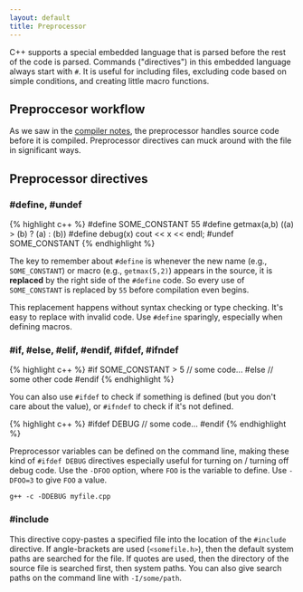 ```yaml
---
layout: default
title: Preprocessor
---
```


C++ supports a special embedded language that is parsed before the
rest of the code is parsed. Commands ("directives") in this embedded
language always start with `#`. It is useful for including files,
excluding code based on simple conditions, and creating little macro
functions.

## Preproccesor workflow

As we saw in the [compiler notes](/lecture/gcc-compiler.html), the
preprocessor handles source code before it is compiled. Preprocessor
directives can muck around with the file in significant ways.

## Preprocessor directives

### #define, #undef

{% highlight c++ %}
#define SOME_CONSTANT 55
#define getmax(a,b) ((a) > (b) ? (a) : (b))
#define debug(x) cout << x << endl;
#undef SOME_CONSTANT
{% endhighlight %}

The key to remember about `#define` is whenever the new name (e.g.,
`SOME_CONSTANT`) or macro (e.g., `getmax(5,2)`) appears in the source,
it is **replaced** by the right side of the `#define` code. So every
use of `SOME_CONSTANT` is replaced by `55` before compilation even
begins.

This replacement happens without syntax checking or type
checking. It's easy to replace with invalid code. Use `#define`
sparingly, especially when defining macros.

### #if, #else, #elif, #endif, #ifdef, #ifndef

{% highlight c++ %}
#if SOME_CONSTANT > 5
// some code...
#else
// some other code
#endif
{% endhighlight %}

You can also use `#ifdef` to check if something is defined (but you
don't care about the value), or `#ifndef` to check if it's not
defined.

{% highlight c++ %}
#ifdef DEBUG
// some code...
#endif
{% endhighlight %}

Preprocessor variables can be defined on the command line, making
these kind of `#ifdef DEBUG` directives especially useful for turning
on / turning off debug code. Use the `-DFOO` option, where `FOO` is
the variable to define. Use `-DFOO=3` to give `FOO` a value.

```
g++ -c -DDEBUG myfile.cpp
```

### #include

This directive copy-pastes a specified file into the location of the
`#include` directive. If angle-brackets are used (`<somefile.h>`),
then the default system paths are searched for the file. If quotes are
used, then the directory of the source file is searched first, then
system paths. You can also give search paths on the command line with
`-I/some/path`.
